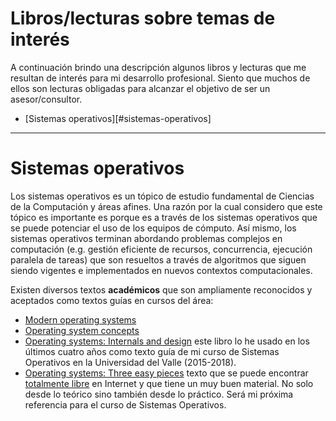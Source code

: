 # Libros/lecturas sobre temas de interés

A continuación brindo una descripción algunos libros y lecturas que me resultan de interés para mi desarrollo profesional. 
Siento que muchos de ellos son lecturas obligadas para alcanzar el objetivo de ser un asesor/consultor.

- [Sistemas operativos][#sistemas-operativos]

---

# Sistemas operativos

Los sistemas operativos es un tópico de estudio fundamental de Ciencias de la Computación y áreas afines. 
Una razón por la cual considero que este tópico es importante es porque es a través de los sistemas operativos que se puede potenciar el uso de los equipos de cómputo.
Así mismo, los sistemas operativos terminan abordando problemas complejos en computación (e.g. gestión eficiente de recursos, concurrencia, ejecución paralela de tareas) que son resueltos a través de algoritmos que siguen siendo vigentes e implementados en nuevos contextos computacionales.

Existen diversos textos **académicos** que son ampliamente reconocidos y aceptados como textos guías en cursos del área:

- [Modern operating systems](https://www.amazon.com/Modern-Operating-Systems-Andrew-Tanenbaum/dp/9332575770/ref=sr_1_2?ie=UTF8&qid=1525451457&sr=8-2&keywords=operating+systems)
- [Operating system concepts](https://www.amazon.com/Operating-System-Concepts-Abraham-Silberschatz/dp/1118063333/ref=sr_1_4?ie=UTF8&qid=1525451457&sr=8-4&keywords=operating+systems)
- [Operating systems: Internals and design](https://www.amazon.com/Operating-Systems-Internals-Design-Principles/dp/0134670957/ref=sr_1_6?ie=UTF8&qid=1525451457&sr=8-6&keywords=operating+systems) este libro lo he usado en los últimos cuatro años como texto guía de mi curso de Sistemas Operativos en la Universidad del Valle (2015-2018).
- [Operating systems: Three easy pieces](https://www.amazon.com/Operating-Systems-Three-Easy-Pieces-ebook/dp/B00TPZ17O4/ref=sr_1_8?ie=UTF8&qid=1525451457&sr=8-8&keywords=operating+systems) texto que se puede encontrar [totalmente libre](http://pages.cs.wisc.edu/~remzi/OSTEP/) en Internet y que tiene un muy buen material. No solo desde lo teórico sino también desde lo práctico. Será mi próxima referencia para el curso de Sistemas Operativos.

